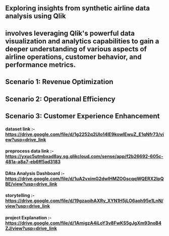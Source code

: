 ## Exploring insights from synthetic airline data analysis using Qlik
## involves leveraging Qlik's powerful data visualization and analytics capabilities to gain a deeper understanding of various aspects of airline operations, customer behavior, and performance metrics.

## Scenario 1: Revenue Optimization
## Scenario 2: Operational Efficiency
## Scenario 3: Customer Experience Enhancement

#### dataset link :- https://drive.google.com/file/d/1g2252q2UIo14lE9kowlEwuZ_E1qNfr73/view?usp=drive_link

#### preprocess data link :- https://yxuc5utmbxad8ay.sg.qlikcloud.com/sense/app/f2b26692-605c-481a-a8a7-eb6ff5ad3183

#### DAta Analysis Dashboard :- https://drive.google.com/file/d/1uA2vximG2dwlHMZOGscqqWQERX2lpQBE/view?usp=drive_link

#### storytelling :-https://drive.google.com/file/d/19gzaoihAXRy_XYN1H5jLO6aoh95e1LnN/view?usp=drive_link

#### project Explanation :- https://drive.google.com/file/d/1AmigzA4iLoY3v8FwKS5gJgXm93noB4ZJ/view?usp=drive_link
